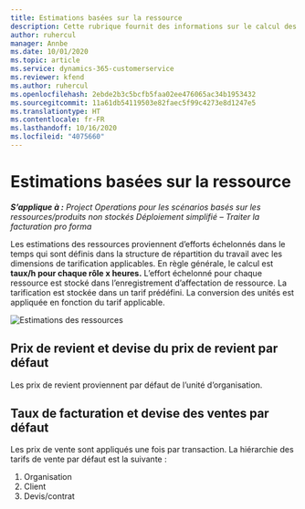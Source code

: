 ```yaml
---
title: Estimations basées sur la ressource
description: Cette rubrique fournit des informations sur le calcul des estimations des ressources dans Project Operations.
author: ruhercul
manager: Annbe
ms.date: 10/01/2020
ms.topic: article
ms.service: dynamics-365-customerservice
ms.reviewer: kfend
ms.author: ruhercul
ms.openlocfilehash: 2ebde2b3c5bcfb5faa02ee476065ac34b1953432
ms.sourcegitcommit: 11a61db54119503e82faec5f99c4273e8d1247e5
ms.translationtype: HT
ms.contentlocale: fr-FR
ms.lasthandoff: 10/16/2020
ms.locfileid: "4075660"
---
```

# <a name="resource-estimates"></a>Estimations basées sur la ressource

_**S’applique à :** Project Operations pour les scénarios basés sur les ressources/produits non stockés Déploiement simplifié – Traiter la facturation pro forma_

Les estimations des ressources proviennent d’efforts échelonnés dans le temps qui sont définis dans la structure de répartition du travail avec les dimensions de tarification applicables. En règle générale, le calcul est **taux/h pour chaque rôle x heures.** L’effort échelonné pour chaque ressource est stocké dans l’enregistrement d’affectation de ressource. La tarification est stockée dans un tarif prédéfini. La conversion des unités est appliquée en fonction du tarif applicable.

![Estimations des ressources](./media/navigation12.png)

## <a name="default-cost-price-and-cost-currency"></a>Prix de revient et devise du prix de revient par défaut

Les prix de revient proviennent par défaut de l’unité d’organisation.

## <a name="default-bill-rate-and-sales-currency"></a>Taux de facturation et devise des ventes par défaut

Les prix de vente sont appliqués une fois par transaction. La hiérarchie des tarifs de vente par défaut est la suivante :

1. Organisation
2. Client
3. Devis/contrat
